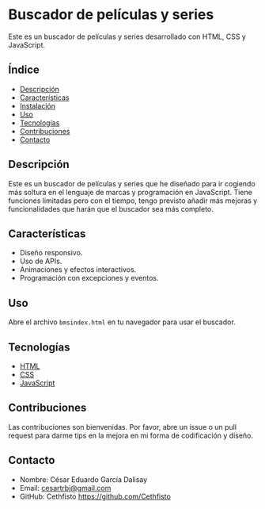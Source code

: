 # Buscador de películas y series

Este es un buscador de películas y series desarrollado con HTML, CSS y JavaScript.

## Índice
- [Descripción](#descripción)
- [Características](#características)
- [Instalación](#instalación)
- [Uso](#uso)
- [Tecnologías](#tecnologías)
- [Contribuciones](#contribuciones)
- [Contacto](#contacto)

## Descripción

Este es un buscador de películas y series que he diseñado para ir cogiendo más soltura en el lenguaje de marcas y programación en JavaScript.
Tiene funciones limitadas pero con el tiempo, tengo previsto añadir más mejoras y funcionalidades que harán que el buscador sea más completo.

## Características

- Diseño responsivo.
- Uso de APIs.
- Animaciones y efectos interactivos.
- Programación con excepciones y eventos.


## Uso

Abre el archivo `bmsindex.html` en tu navegador para usar el buscador.

## Tecnologías

- [HTML](https://developer.mozilla.org/es/docs/Web/HTML)
- [CSS](https://developer.mozilla.org/es/docs/Web/CSS)
- [JavaScript](https://developer.mozilla.org/es/docs/Web/JavaScript)

## Contribuciones

Las contribuciones son bienvenidas. Por favor, abre un issue o un pull request para darme tips en la mejora en mi forma de codificación y diseño.


## Contacto

- Nombre: César Eduardo García Dalisay
- Email: cesartrbj@gmail.com
- GitHub: Cethfisto https://github.com/Cethfisto
